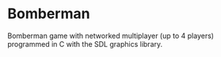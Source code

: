 # Bomberman
Bomberman game with networked multiplayer (up to 4 players) programmed in C with the SDL graphics library.
